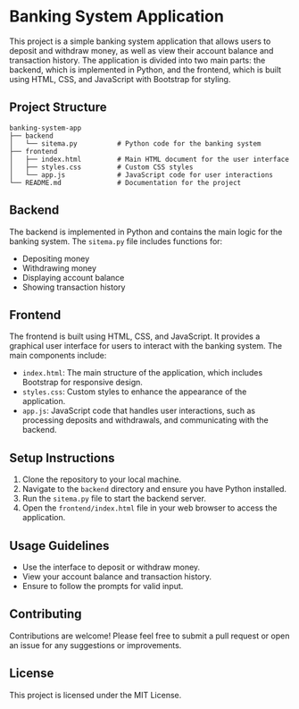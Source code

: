 # Banking System Application

This project is a simple banking system application that allows users to deposit and withdraw money, as well as view their account balance and transaction history. The application is divided into two main parts: the backend, which is implemented in Python, and the frontend, which is built using HTML, CSS, and JavaScript with Bootstrap for styling.

## Project Structure

```
banking-system-app
├── backend
│   └── sitema.py          # Python code for the banking system
├── frontend
│   ├── index.html         # Main HTML document for the user interface
│   ├── styles.css         # Custom CSS styles
│   └── app.js             # JavaScript code for user interactions
└── README.md              # Documentation for the project
```

## Backend

The backend is implemented in Python and contains the main logic for the banking system. The `sitema.py` file includes functions for:

- Depositing money
- Withdrawing money
- Displaying account balance
- Showing transaction history

## Frontend

The frontend is built using HTML, CSS, and JavaScript. It provides a graphical user interface for users to interact with the banking system. The main components include:

- `index.html`: The main structure of the application, which includes Bootstrap for responsive design.
- `styles.css`: Custom styles to enhance the appearance of the application.
- `app.js`: JavaScript code that handles user interactions, such as processing deposits and withdrawals, and communicating with the backend.

## Setup Instructions

1. Clone the repository to your local machine.
2. Navigate to the `backend` directory and ensure you have Python installed.
3. Run the `sitema.py` file to start the backend server.
4. Open the `frontend/index.html` file in your web browser to access the application.

## Usage Guidelines

- Use the interface to deposit or withdraw money.
- View your account balance and transaction history.
- Ensure to follow the prompts for valid input.

## Contributing

Contributions are welcome! Please feel free to submit a pull request or open an issue for any suggestions or improvements.

## License

This project is licensed under the MIT License.
